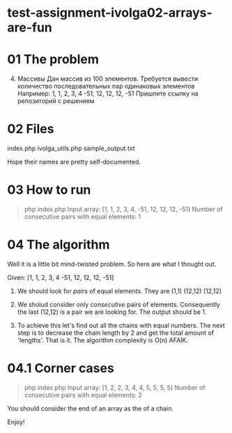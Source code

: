 # test-assignment-ivolga02-arrays-are-fun
01 The problem
==============

4. Массивы
Дан массив из 100 элементов. Требуется вывести количество последовательных пар одинаковых элементов 
Например: 1, 1, 2, 3, 4 -51, 12, 12, 12, -51
Пришлите ссылку на репозиторий с решением

02 Files
========
index.php
ivolga_utils.php
sample_output.txt

Hope their names are pretty self-documented.

03 How to run
=============
>php index.php
Input array: [1, 1, 2, 3, 4, -51, 12, 12, 12, -51]
Number of consecutive pairs with equal elements: 1

04 The algorithm
================
Well it is a little bit mind-twisted problem. So here are what I thought out. 

Given: [1, 1, 2, 3, 4 -51, 12, 12, 12, -51]

1) We should look for _pairs_ of equal elements. They are 
(1,1) (12,12) (12,12)

2) We sholud consider only _consecutive_ pairs of elements. Consequently the last (12,12) is a pair we are looking for. The output should be 1.

3) To achieve this let's find out all the chains with equal numbers. The next step is to decrease the chain length by 2 and get the total amount of 'lengths'. That is it. The algorithm complexity is O(n) AFAIK. 

04.1 Corner cases
=================
>php index.php
Input array: [1, 2, 2, 3, 4, 4, 5, 5, 5, 5]
Number of consecutive pairs with equal elements: 2

You should consider the end of an array as the of a chain.



Enjoy!
